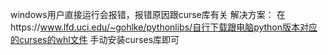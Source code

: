 windows用户直接运行会报错，报错原因跟curse库有关
解决方案：
在https://www.lfd.uci.edu/~gohlke/pythonlibs/自行下载跟电脑python版本对应的curses的whl文件
手动安装curses库即可
